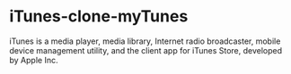 # iTunes-clone-myTunes

iTunes is a media player, media library, Internet radio broadcaster, mobile device management utility, and the client app for iTunes Store, developed by Apple Inc.
